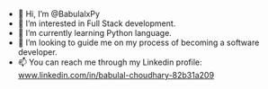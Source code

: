 - 👋 Hi, I’m @BabulalxPy
- 👀 I’m interested in Full Stack development.
- 🌱 I’m currently learning Python language.
- 💞️ I’m looking to guide me on my process of becoming a software developer.
- 📫 You can reach me through my Linkedin profile: www.linkedin.com/in/babulal-choudhary-82b31a209

<!---
BabulalxPy/BabulalxPy is a ✨ special ✨ repository because its `README.md` (this file) appears on your GitHub profile.
You can click the Preview link to take a look at your changes.
--->
